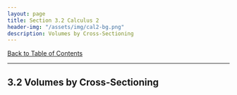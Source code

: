 ```yaml
---
layout: page
title: Section 3.2 Calculus 2
header-img: "/assets/img/cal2-bg.png"
description: Volumes by Cross-Sectioning
---
```


[Back to Table of Contents](../..)

---

## 3.2 Volumes by Cross-Sectioning
